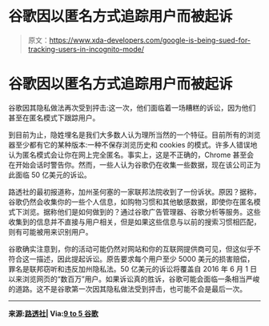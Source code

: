 # 谷歌因以匿名方式追踪用户而被起诉

> 原文：<https://www.xda-developers.com/google-is-being-sued-for-tracking-users-in-incognito-mode/>

# 谷歌因以匿名方式追踪用户而被起诉

谷歌因其隐私做法再次受到抨击:这一次，他们面临着一场糟糕的诉讼，因为他们甚至在匿名模式下跟踪用户。

到目前为止，隐姓埋名是我们大多数人认为理所当然的一个特征。目前所有的浏览器至少都有它的某种版本:一种不保存浏览历史和 cookies 的模式。许多人错误地认为匿名模式会让你在网上完全匿名。事实上，这是不正确的，Chrome 甚至会在开始会话时警告你。然而，一些人认为谷歌仍在收集一些数据，现在该公司正为此面临 50 亿美元的诉讼。

路透社的最初报道称，加州圣何塞的一家联邦法院收到了一份诉状。原因？据称，谷歌仍然会收集你的一些个人信息，如购物习惯和其他敏感数据，即使你在匿名模式下浏览。据称他们是如何做到的？通过谷歌广告管理器、谷歌分析等服务。这些收集到的信息并不直接与用户相关，但是如果这些信息与以前的搜索习惯相匹配，则有可能被用来识别用户。

谷歌确实注意到，你的活动可能仍然对网站和你的互联网提供商可见，但这似乎不符合这一描述，因此提起诉讼。原告要求每个用户至少 5000 美元的损害赔偿，罪名是联邦窃听和违反加州隐私法。50 亿美元的诉讼将覆盖自 2016 年 6 月 1 日以来浏览网页的“数百万”用户。如果诉讼真的胜诉，谷歌可能会面临一条相当严峻的道路。这不是谷歌第一次因其隐私做法受到抨击，也可能不会是最后一次。

* * *

**来源:[路透社](https://www.reuters.com/article/us-alphabet-google-privacy-lawsuit-idUSKBN23933H)| Via:[9 to 5 谷歌](https://9to5google.com/2020/06/03/google-incognito-mode-lawsuit/)**